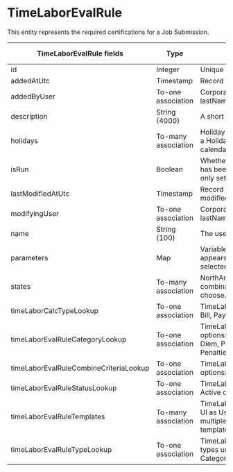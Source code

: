 # TimeLaborEvalRule

This entity represents the required certifications for a Job Submission.



<table>
    <colgroup>
        <col width="20%" />
        <col width="20%" />
        <col width="20%" />
        <col width="20%" />
        <col width="20%" />
    </colgroup>
    <thead>
        <tr class="header">
            <th>TimeLaborEvalRule fields</th>
            <th>Type</th>
            <th>Description</th>
            <th>Not null</th>
            <th>Read-only</th>
        </tr>
    </thead>
    <tbody>
        <tr class="even">
            <td>id</td>
            <td>Integer</td>
            <td>Unique identifier for this entity.</td>
            <td>X</td>
            <td>X</td>
        </tr>
        <tr class="odd">
            <td>addedAtUtc</td>
            <td>Timestamp</td>
            <td>Record of when Rule was created.</td>
            <td>X</td>
            <td></td>
        </tr>
        <tr class="even">
            <td>addedByUser</td>
            <td>To-one association</td>
            <td>CorporateUser default fields: id, firstName, lastName</td>
            <td></td>
            <td></td>
        </tr>
        <tr class="odd">
            <td>description</td>
            <td>String (4000)</td>
            <td>A short description of the Rule.</td>
            <td>X</td>
            <td></td>
        </tr>
        <tr class="even">
            <td>holidays</td>
            <td>To-many association</td>
            <td>Holiday fields: id, label. Rule is associate to a Holiday for certain specified dates on the calendar.</td>
            <td></td>
            <td></td>
        </tr>
        <tr class="odd">
            <td>isRun</td>
            <td>Boolean</td>
            <td>Whether or not the rule has been run. If it has been run, the rule cannot be deleted, only set to inactive.</td>
            <td>X</td>
            <td>X</td>
        </tr>
        <tr class="even">
            <td>lastModifiedAtUtc</td>
            <td>Timestamp</td>
            <td>Record of when the rule was most recently modified.</td>
            <td>X</td>
            <td></td>
        </tr>
        <tr class="odd">
            <td>modifyingUser</td>
            <td>To-one association</td>
            <td>CorporateUser default fields: id, firstName, lastName</td>
            <td>X</td>
            <td>X</td>
        </tr>
        <tr class="even">
            <td>name</td>
            <td>String (100)</td>
            <td>The user given name of the rule.</td>
            <td>X</td>
            <td></td>
        </tr>
        <tr class="odd">
            <td>parameters</td>
            <td>Map</td>
            <td>Variable Rule Type Information that appears based on what Rule Type is selected.</td>
            <td></td>
            <td>X</td>
        </tr>
        <tr class="even">
            <td>states</td>
            <td>To-many association</td>
            <td>NorthAmericaState. All 50 states and any combination of them are available to choose.</td>
            <td></td>
            <td></td>
        </tr>
        <tr class="odd">
            <td>timeLaborCalcTypeLookup</td>
            <td>To-one association</td>
            <td>TimeLaborCalcTypeLookup options: Pay, Bill, Pay & Bill.</td>
            <td>X</td>
            <td></td>
        </tr>
        <tr class="even">
            <td>timeLaborEvalRuleCategoryLookup</td>
            <td>To-one association</td>
            <td>TimeLaborEvalRuleCategoryLookup options: Holiday, Threshold, Exempt, Per Diem, PeriodBasedRate, Surplus, Penalties, Validation, Orientation.</td>
            <td></td>
            <td></td>
        </tr>
        <tr class="odd">
            <td>timeLaborEvalRuleCombineCriteriaLookup</td>
            <td>To-one association</td>
            <td>TimeLaborEvalRuleCombineCriteriaLookup options: Candidate, placement, sheet.</td>
            <td>X</td>
            <td></td>
        </tr>
        <tr class="even">
            <td>timeLaborEvalRuleStatusLookup</td>
            <td>To-one association</td>
            <td>TimeLaborEvalRuleStatusLookup options: Active or Inactive.</td>
            <td>X</td>
            <td></td>
        </tr>
        <tr class="odd">
            <td>timeLaborEvalRuleTemplates</td>
            <td>To-many association</td>
            <td>TimeLaborEvalRuleTemplate: Displays on UI as Used on Templates, could be on multiple templates. Points to which templates the rule is used on.</td>
            <td></td>
            <td>X</td>
        </tr>
        <tr class="even">
            <td>timeLaborEvalRuleTypeLookup</td>
            <td>To-one association</td>
            <td>TimeLaborEvalRuleTypeLookup: All rule types under the categories listed in the Category Lookup. </td>
            <td>X</td>
            <td></td>
        </tr>
    </tbody>
</table>